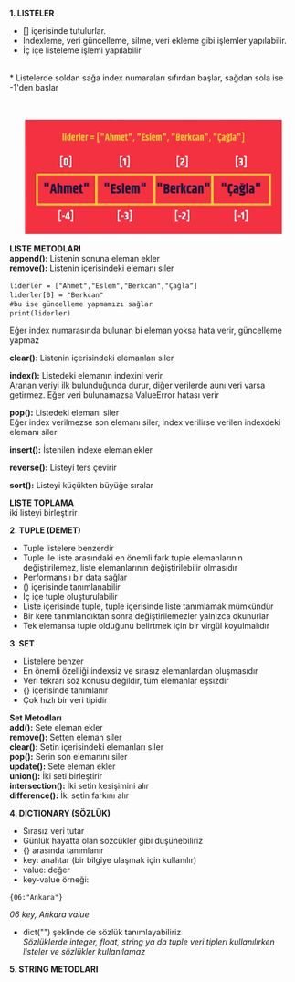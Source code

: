 **1. LISTELER**
* [] içerisinde tutulurlar.
* Indexleme, veri güncelleme, silme, veri ekleme gibi işlemler yapılabilir.
* İç içe listeleme işlemi yapılabilir
<br>
* Listelerde soldan sağa index numaraları sıfırdan başlar, sağdan sola ise -1'den başlar<br>

<br>
<br>
<p align="center">
  <img src="/4. Hafta/photo/YetNot3.png" width="450">
</p>

**LISTE METODLARI**<br>
**append():** Listenin sonuna eleman ekler <br>
**remove():** Listenin içerisindeki elemanı siler

```
liderler = ["Ahmet","Eslem","Berkcan","Çağla"]
liderler[0] = "Berkcan" 
#bu ise güncelleme yapmamızı sağlar
print(liderler)
```
Eğer index numarasında bulunan bi eleman yoksa hata verir, güncelleme yapmaz

**clear():** Listenin içerisindeki elemanları siler

**index():** Listedeki elemanın indexini verir<br>
Aranan veriyi ilk bulunduğunda durur, diğer verilerde aunı veri varsa getirmez. Eğer veri bulunamazsa ValueError hatası verir

 **pop():** Listedeki elemanı siler<br>
 Eğer index verilmezse son elemanı siler, index verilirse verilen indexdeki elemanı siler

 **insert():** İstenilen indexe eleman ekler 

 **reverse():** Listeyi ters çevirir

 **sort():** Listeyi küçükten büyüğe sıralar
 <br>

 **LISTE TOPLAMA**<br>
 iki listeyi birleştirir

**2. TUPLE (DEMET)**
* Tuple listelere benzerdir
* Tuple ile liste arasındaki en önemli fark tuple elemanlarının değiştirilemez, liste elemanlarının değiştirilebilir olmasıdır
* Performanslı bir data sağlar
* () içerisinde tanımlanabilir
* İç içe tuple oluşturulabilir
* Liste içerisinde tuple, tuple içerisinde liste tanımlamak mümkündür
* Bir kere tanımlandıktan sonra değiştirilemezler yalnızca okunurlar
* Tek elemansa tuple olduğunu belirtmek için bir virgül koyulmalıdır

**3. SET**
* Listelere benzer
* En önemli özelliği indexsiz ve sırasız elemanlardan oluşmasıdır
* Veri tekrarı söz konusu değildir, tüm elemanlar eşsizdir
* {} içerisinde tanımlanır
* Çok hızlı bir veri tipidir

**Set Metodları**<br>
**add():** Sete eleman ekler<br>
**remove():** Setten eleman siler<br>
**clear():** Setin içerisindeki elemanları siler<br>
**pop():** Serin son elemanını siler<br>
**update():** Sete eleman ekler<br>
**union():** İki seti birleştirir<br>
**intersection():** İki setin kesişimini alır<br>
**difference():** İki setin farkını alır<br>

**4. DICTIONARY (SÖZLÜK)**
* Sırasız veri tutar
* Günlük hayatta olan sözcükler gibi düşünebiliriz
* {} arasında tanımlanır
* key: anahtar (bir bilgiye ulaşmak için kullanılır)
* value: değer
* key-value örneği:<br>
```
{06:"Ankara"}
```
*06 key, Ankara value*
* dict("") şeklinde de sözlük tanımlayabiliriz<br>
*Sözlüklerde integer, float, string ya da tuple veri tipleri kullanılırken listeler ve sözlükler kullanılamaz*

**5. STRING METODLARI**